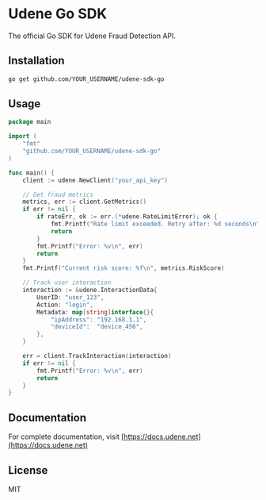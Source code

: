 
# Udene Go SDK

The official Go SDK for Udene Fraud Detection API.

## Installation

```bash
go get github.com/YOUR_USERNAME/udene-sdk-go
```

## Usage

```go
package main

import (
    "fmt"
    "github.com/YOUR_USERNAME/udene-sdk-go"
)

func main() {
    client := udene.NewClient("your_api_key")

    // Get fraud metrics
    metrics, err := client.GetMetrics()
    if err != nil {
        if rateErr, ok := err.(*udene.RateLimitError); ok {
            fmt.Printf("Rate limit exceeded. Retry after: %d seconds\n", rateErr.RetryAfter)
            return
        }
        fmt.Printf("Error: %v\n", err)
        return
    }
    fmt.Printf("Current risk score: %f\n", metrics.RiskScore)

    // Track user interaction
    interaction := &udene.InteractionData{
        UserID: "user_123",
        Action: "login",
        Metadata: map[string]interface{}{
            "ipAddress": "192.168.1.1",
            "deviceId":  "device_456",
        },
    }

    err = client.TrackInteraction(interaction)
    if err != nil {
        fmt.Printf("Error: %v\n", err)
        return
    }
}
```

## Documentation

For complete documentation, visit [https://docs.udene.net](https://docs.udene.net)

## License

MIT
